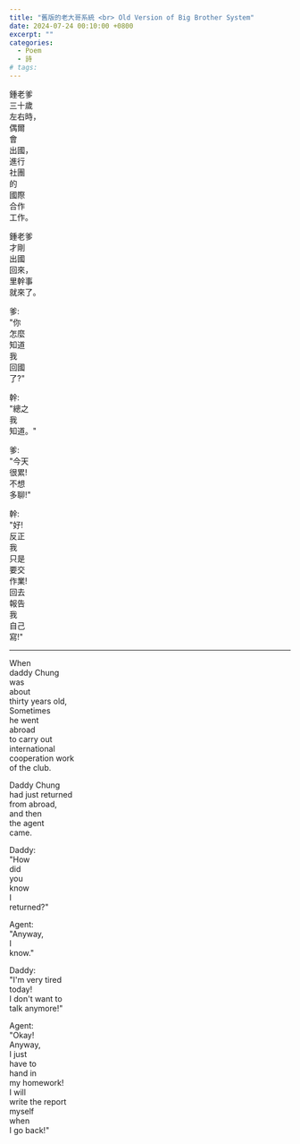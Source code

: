 ```yaml
---
title: "舊版的老大哥系統 <br> Old Version of Big Brother System"
date: 2024-07-24 00:10:00 +0800
excerpt: ""
categories:
  - Poem
  - 詩
# tags:
---
```


鍾老爹  
三十歲  
左右時，  
偶爾  
會  
出國，  
進行  
社團  
的  
國際  
合作  
工作。

鍾老爹  
才剛  
出國  
回來，  
里幹事  
就來了。

爹:  
"你  
怎麼  
知道  
我  
回國  
了?"

幹:  
"總之  
我  
知道。"

爹:  
"今天  
很累!  
不想  
多聊!"

幹:  
"好!  
反正  
我  
只是  
要交  
作業!  
回去  
報告  
我  
自己  
寫!"

---

When  
daddy Chung  
was  
about  
thirty years old,  
Sometimes  
he went  
abroad  
to carry out  
international  
cooperation work  
of the club.

Daddy Chung  
had just returned  
from abroad,  
and then  
the agent  
came.

Daddy:  
"How  
did  
you  
know  
I  
returned?"

Agent:  
"Anyway,  
I  
know."

Daddy:  
"I'm very tired  
today!  
I don't want to  
talk anymore!"

Agent:  
"Okay!  
Anyway,  
I just  
have to  
hand in  
my homework!  
I will  
write the report  
myself  
when  
I go back!"
